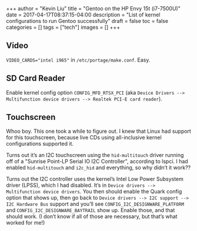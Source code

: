 +++
author = "Kevin Liu"
title = "Gentoo on the HP Envy 15t (i7-7500U)"
date = 2017-04-17T08:37:15-04:00
description = "List of kernel configurations to run Gentoo successfully"
draft = false
toc = false
categories = []
tags = ["tech"]
images = []
+++

## Video

`VIDEO_CARDS="intel i965"` in `/etc/portage/make.conf`. Easy.

## SD Card Reader

Enable kernel config option `CONFIG_MFD_RTSX_PCI` (aka `Device Drivers --> Multifunction device drivers --> Realtek PCI-E card reader`).

## Touchscreen

Whoo boy. This one took a while to figure out. I knew that Linux had support for this touchscreen, because live CDs using all-inclusive kernel configurations supported it.

Turns out it’s an I2C touchscreen using the `hid-multitouch` driver running off of a "Sunrise Point-LP Serial IO I2C Controller", according to lspci. I had enabled `hid-multitouch` and `i2c_hid` and everything, so why didn’t it work??

Turns out the I2C controller uses the kernel’s Intel Low Power Subsystem driver (LPSS), which I had disabled. It’s in `Device drivers --> Multifunction device drivers`. You then should enable the Quark config option that shows up, then go back to `Device drivers --> I2C support --> I2C Hardware Bus` support and you’ll see `CONFIG_I2C_DESIGNWARE_PLATFORM` and `CONFIG_I2C_DESIGNWARE_BAYTRAIL` show up. Enable those, and that should work. (I don’t know if all of those are necessary, but that’s what worked for me!)
